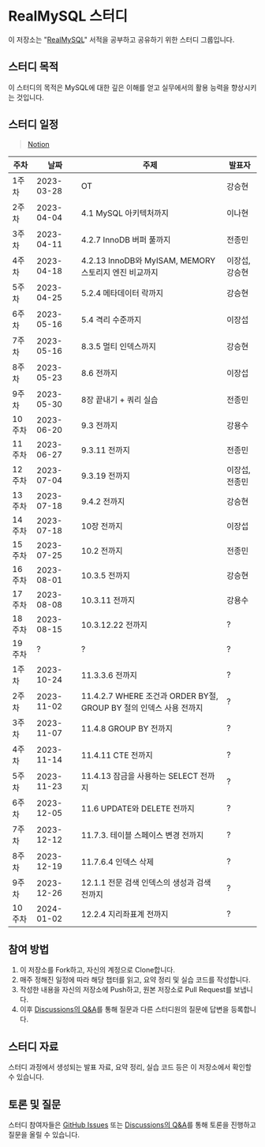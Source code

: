 # RealMySQL 스터디

이 저장소는 "[RealMySQL](https://product.kyobobook.co.kr/detail/S000001766482)" 서적을 공부하고 공유하기 위한 스터디 그룹입니다.

## 스터디 목적

이 스터디의 목적은 MySQL에 대한 깊은 이해를 얻고 실무에서의 활용 능력을 향상시키는 것입니다.

## 스터디 일정
> [Notion](https://www.notion.so/code5753/RealMySQL-1-2-34584a1bf50c41eea816e8c6a7efc35f)

| 주차 | 날짜       | 주제          | 발표자          |
| ---- | ---------- | ------------- | --- |
| 1주차 | 2023-03-28 | OT | 강승현 |
| 2주차 | 2023-04-04 | 4.1 MySQL 아키텍처까지 | 이나현 |
| 3주차 | 2023-04-11 | 4.2.7 InnoDB 버퍼 풀까지   | 전종민 |
| 4주차 | 2023-04-18 | 4.2.13 InnoDB와 MyISAM, MEMORY 스토리지 엔진 비교까지   | 이장섭, 강승현 |
| 5주차 | 2023-04-25 | 5.2.4 메타데이터 락까지   | 강승현 |
| 6주차 | 2023-05-16 | 5.4 격리 수준까지   | 이장섭 |
| 7주차 | 2023-05-16 | 8.3.5 멀티 인덱스까지   | 강승현 |
| 8주차 | 2023-05-23 | 8.6 전까지 | 이장섭 |
| 9주차 | 2023-05-30 | 8장 끝내기 + 쿼리 실습 | 전종민 |
| 10주차 | 2023-06-20 | 9.3 전까지 | 강용수 |
| 11주차 | 2023-06-27 | 9.3.11 전까지 | 전종민 |
| 12주차 | 2023-07-04 | 9.3.19 전까지 | 이장섭, 전종민 |
| 13주차 | 2023-07-18 | 9.4.2 전까지 | 강승현 |
| 14주차 | 2023-07-18 | 10장 전까지 | 이장섭 |
| 15주차 | 2023-07-25 | 10.2 전까지 | 전종민 |
| 16주차 | 2023-08-01 | 10.3.5 전까지 | 강승현 |
| 17주차 | 2023-08-08 | 10.3.11 전까지 | 강용수 |
| 18주차 | 2023-08-15 | 10.3.12.22 전까지 | ? |
| 19주차 | ? | ? | ? |
| 1주차 | 2023-10-24 | 11.3.3.6 전까지 | ? |
| 2주차 | 2023-11-02 | 11.4.2.7 WHERE 조건과 ORDER BY절, GROUP BY 절의 인덱스 사용 전까지 | ? |
| 3주차 | 2023-11-07 | 11.4.8 GROUP BY 전까지 | ? |
| 4주차 | 2023-11-14 | 11.4.11 CTE 전까지 | ? |
| 5주차 | 2023-11-23 | 11.4.13 잠금을 사용하는 SELECT 전까지 | ? |
| 6주차 | 2023-12-05 | 11.6 UPDATE와 DELETE 전까지 | ? |
| 7주차 | 2023-12-12 | 11.7.3. 테이블 스페이스 변경 전까지 | ? |
| 8주차 | 2023-12-19 | 11.7.6.4 인덱스 삭제 | ? |
| 9주차 | 2023-12-26 | 12.1.1 전문 검색 인덱스의 생성과 검색 전까지 | ? |
| 10주차 |  2024-01-02 | 12.2.4 지리좌표계 전까지 | ? |


## 참여 방법

1. 이 저장소를 Fork하고, 자신의 계정으로 Clone합니다.
2. 매주 정해진 일정에 따라 해당 챕터를 읽고, 요약 정리 및 실습 코드를 작성합니다.
3. 작성한 내용을 자신의 저장소에 Push하고, 원본 저장소로 Pull Request를 보냅니다.
4. 이후 [Discussions의 Q&A](https://github.com/Well-Founded-Confidence/RealMySQL/discussions/categories/q-a)를 통해 질문과 다른 스터디원의 질문에 답변을 등록합니다.

## 스터디 자료

스터디 과정에서 생성되는 발표 자료, 요약 정리, 실습 코드 등은 이 저장소에서 확인할 수 있습니다.

## 토론 및 질문

스터디 참여자들은 [GitHub Issues](https://github.com/Well-Founded-Confidence/RealMySQL/issues) 또는 [Discussions의 Q&A](https://github.com/Well-Founded-Confidence/RealMySQL/discussions/categories/q-a)를 통해 토론을 진행하고 질문을 올릴 수 있습니다.
